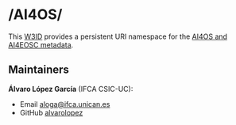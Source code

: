 # /AI4OS/

This [W3ID](https://w3id.org) provides a persistent URI namespace for the
[AI4OS and AI4EOSC metadata](https://docs.ai4os.eu/projects/ai4-metadata/).

## Maintainers

**Álvaro López García** (IFCA CSIC-UC):
 - Email <aloga@ifca.unican.es>
 - GitHub [alvarolopez](https://github.com/alvarolopez)

